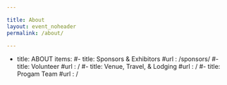 ```yaml
---

title: About
layout: event_noheader
permalink: /about/

---
```

- title: ABOUT
  items:
   #- title: Sponsors & Exhibitors
      #url  : /sponsors/
    #- title: Volunteer
      #url  : /
    #- title: Venue, Travel, & Lodging
      #url  : /
    #- title: Progam Team
      #url  : /
